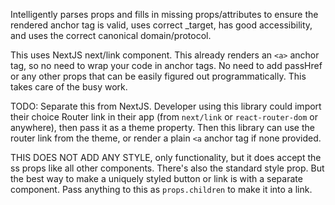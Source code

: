 Intelligently parses props and fills in missing props/attributes to ensure the rendered anchor tag is valid, uses correct \_target, has good accessibility, and uses the correct canonical domain/protocol.

This uses NextJS next/link component. This already renders an `<a>` anchor tag, so no need to wrap your code in anchor tags. No need to add passHref or any other props that can be easily figured out programmatically. This takes care of the busy work.

TODO: Separate this from NextJS. Developer using this library could import their choice Router link in their app (from `next/link` or `react-router-dom` or anywhere), then pass it as a theme property. Then this library can use the router link from the theme, or render a plain `<a` anchor tag if none provided.

THIS DOES NOT ADD ANY STYLE, only functionality, but it does accept the ss props like all other components. There's also the standard style prop. But the best way to make a uniquely styled button or link is with a separate component. Pass anything to this as `props.children` to make it into a link.
